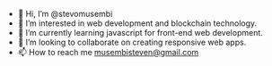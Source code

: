 - 👋 Hi, I’m @stevomusembi
- 👀 I’m interested in web development and blockchain technology.
- 🌱 I’m currently learning javascript for front-end web development.
- 💞️ I’m looking to collaborate on creating responsive web apps. 
- 📫 How to reach me musembisteven@gmail.com

<!---
stevomusembi/stevomusembi is a ✨ special ✨ repository because its `README.md` (this file) appears on your GitHub profile.
You can click the Preview link to take a look at your changes.
--->
